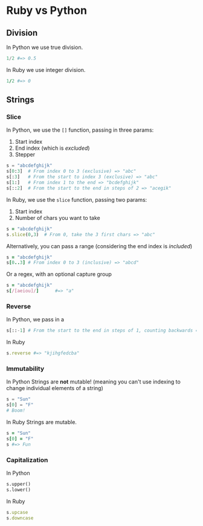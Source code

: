 # Ruby vs Python

## Division

In Python we use true division.

```python
1/2 #=> 0.5
```

In Ruby we use integer division.

```ruby
1/2 #=> 0
```

## Strings

### Slice

In Python, we use the `[]` function, passing in three params:
1. Start index
2. End index (which is _excluded_)
3. Stepper

```python
s = "abcdefghijk"
s[0:3]  # From index 0 to 3 (exclusive) => "abc"
s[:3]   # From the start to index 3 (exclusive) => "abc"
s[1:]   # From index 1 to the end => "bcdefghijk"
s[::2]  # From the start to the end in steps of 2 => "acegik"
```

In Ruby, we use the `slice` function, passing two params:
1. Start index
2. Number of chars you want to take


```ruby
s = "abcdefghijk"
s.slice(0,3)  # From 0, take the 3 first chars => "abc"
```

Alternatively, you can pass a range (considering the end index is _included_)

```ruby
s = "abcdefghijk"
s[0..3] # From index 0 to 3 (inclusive) => "abcd"
```

Or a regex, with an optional capture group

```ruby
s = "abcdefghijk"
s[/[aeiou]/]      #=> "a"
```

### Reverse

In Python, we pass in a

```python
s[::-1] # From the start to the end in steps of 1, counting backwards => "kjihgfedcba"
```

In Ruby

```ruby
s.reverse #=> "kjihgfedcba"
```

### Immutability

In Python Strings are **not** mutable! (meaning you can't use indexing to change individual elements of a string)

```python
s = "Sun"
s[0] = "F"
# Boom!
```

In Ruby Strings are mutable.

```ruby
s = "Sun"
s[0] = "F"
s #=> Fun
```

### Capitalization

In Python

```python
s.upper()
s.lower()
```

In Ruby

```ruby
s.upcase
s.downcase
```
